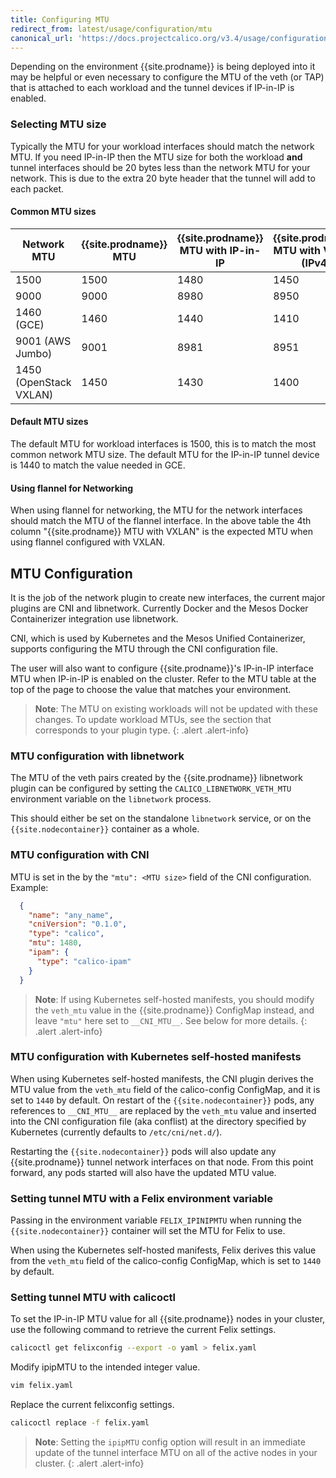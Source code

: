 ```yaml
---
title: Configuring MTU
redirect_from: latest/usage/configuration/mtu
canonical_url: 'https://docs.projectcalico.org/v3.4/usage/configuration/mtu'
---
```


Depending on the environment {{site.prodname}} is being deployed into it may be
helpful or even necessary to configure the MTU of the veth (or TAP) that is
attached to each workload and the tunnel devices if IP-in-IP is enabled.

### Selecting MTU size

Typically the MTU for your workload interfaces should match the network MTU.
If you need IP-in-IP then the MTU size for both the workload **and** tunnel
interfaces should be 20 bytes less than the network MTU for your network.
This is due to the extra 20 byte header that the tunnel will add to each
packet.

#### Common MTU sizes

| Network MTU | {{site.prodname}} MTU | {{site.prodname}} MTU with IP-in-IP | {{site.prodname}} MTU with VXLAN (IPv4) |
|-------------|------------|--------------------------|------------------------------|
| 1500 | 1500 | 1480 | 1450 |
| 9000 | 9000 | 8980 | 8950 |
| 1460 (GCE) | 1460 | 1440 | 1410 |
| 9001 (AWS Jumbo) | 9001 | 8981 | 8951 |
| 1450 (OpenStack VXLAN) | 1450 | 1430 | 1400 |

#### Default MTU sizes

The default MTU for workload interfaces is 1500, this is to match the most
common network MTU size. The default MTU for the IP-in-IP tunnel device
is 1440 to match the value needed in GCE.

#### Using flannel for Networking

When using flannel for networking, the MTU for the network interfaces
should match the MTU of the flannel interface.  In the above table the 4th
column "{{site.prodname}} MTU with VXLAN" is the expected MTU when using flannel
configured with VXLAN.

## MTU Configuration

It is the job of the network plugin to create new interfaces, the current
major plugins are CNI and libnetwork. Currently Docker and the Mesos Docker
Containerizer integration use libnetwork.

CNI, which is used by Kubernetes and the Mesos Unified Containerizer, supports
configuring the MTU through the CNI configuration file.

The user will also want to configure {{site.prodname}}'s IP-in-IP interface MTU when
IP-in-IP is enabled on the cluster. Refer to the MTU table at the top of the page
to choose the value that matches your environment.

> **Note**: The MTU on existing workloads will not be updated with these changes. To update
workload MTUs, see the section that corresponds to your plugin type.
{: .alert .alert-info}

### MTU configuration with libnetwork

The MTU of the veth pairs created by the {{site.prodname}} libnetwork plugin can be configured
by setting the `CALICO_LIBNETWORK_VETH_MTU` environment variable on the `libnetwork`
process.

This should either be set on the standalone `libnetwork` service, or on the
`{{site.nodecontainer}}` container as a whole.

### MTU configuration with CNI

MTU is set in the by the `"mtu": <MTU size>` field of the CNI configuration. Example:

```json
  {
    "name": "any_name",
    "cniVersion": "0.1.0",
    "type": "calico",
    "mtu": 1480,
    "ipam": {
      "type": "calico-ipam"
    }
  }
```

> **Note**: If using Kubernetes self-hosted manifests, you should modify the
`veth_mtu` value in the {{site.prodname}} ConfigMap instead, and leave `"mtu"` here
set to `__CNI_MTU__`. See below for more details.
{: .alert .alert-info}

### MTU configuration with Kubernetes self-hosted manifests

When using Kubernetes self-hosted manifests, the CNI plugin derives the MTU value
from the `veth_mtu` field of the calico-config ConfigMap, and it is set to `1440`
by default. On restart of the `{{site.nodecontainer}}` pods, any references to
`__CNI_MTU__` are replaced by the `veth_mtu` value and inserted into the CNI
configuration file (aka conflist) at the directory specified by Kubernetes
(currently defaults to `/etc/cni/net.d/`).

Restarting the `{{site.nodecontainer}}` pods will also update any {{site.prodname}}
tunnel network interfaces on that node. From this point forward, any pods
started will also have the updated MTU value.

### Setting tunnel MTU with a Felix environment variable

Passing in the environment variable `FELIX_IPINIPMTU` when running the
`{{site.nodecontainer}}` container will set the MTU for Felix to use.

When using the Kubernetes self-hosted manifests, Felix derives this value from
the `veth_mtu` field of the calico-config ConfigMap, which is set to `1440` by default.

### Setting tunnel MTU with calicoctl

To set the IP-in-IP MTU value for all {{site.prodname}} nodes in your cluster, use the
following command to retrieve the current Felix settings.

```bash
calicoctl get felixconfig --export -o yaml > felix.yaml
```

Modify ipipMTU to the intended integer value.

```bash
vim felix.yaml
```

Replace the current felixconfig settings.

```bash
calicoctl replace -f felix.yaml
```

> **Note**: Setting the `ipipMTU` config option will result in an immediate
> update of the tunnel interface MTU on all of the active nodes in your cluster.
{: .alert .alert-info}
